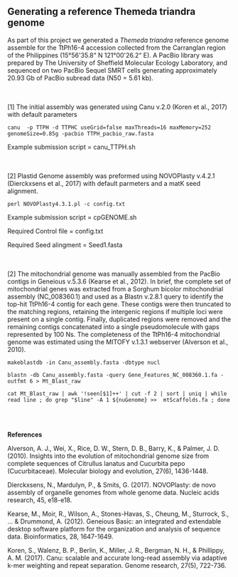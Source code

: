 ## Generating a reference Themeda triandra genome

As part of this project we generated a *Themeda triandra* reference genome assemble for the TtPh16-4 accession collected from the Carranglan region of the Philippines (15°56'35.8“ N  121°00'26.2“ E). A PacBio library was prepared by The University of Sheffield Molecular Ecology Laboratory, and sequenced on two PacBio Sequel SMRT cells generating approximately 20.93 Gb of PacBio subread data (N50 = 5.61 kb).

<br/><br/>
[1] The initial assembly was generated using Canu v.2.0 (Koren et al., 2017) with default parameters

`canu  -p TTPH -d TTPHC useGrid=false maxThreads=16 maxMemory=252 genomeSize=0.85g -pacbio TTPH_pacbio_raw.fasta`

Example submission script = canu_TTPH.sh

<br/><br/>
[2] Plastid Genome assembly was preformed using NOVOPlasty v.4.2.1 (Dierckxsens et al., 2017) with default parmeters and a matK seed alignment. 

`perl NOVOPlasty4.3.1.pl -c config.txt`

Example submission script = cpGENOME.sh

Required Control file = config.txt

Required Seed alingment = Seed1.fasta 

<br/><br/>
[2] The mitochondrial genome was manually assembled from the PacBio contigs in Geneious v.5.3.6 (Kearse et al., 2012). In brief, the complete set of mitochondrial genes was extracted from a Sorghum bicolor mitochondrial assembly (NC_008360.1) and used as a Blastn v.2.8.1 query to identify the top-hit TtPh16-4 contig for each gene. These contigs were then truncated to the matching regions, retaining the intergenic regions if multiple loci were present on a single contig. Finally, duplicated regions were removed and the remaining contigs concatenated into a single pseudomolecule with gaps represented by 100 Ns. The completeness of the TtPh16-4 mitochondrial genome was estimated using the MITOFY v.1.3.1 webserver (Alverson et al., 2010).

`makeblastdb -in Canu_assembly.fasta -dbtype nucl`

`blastn -db Canu_assembly.fasta -query Gene_Features_NC_008360.1.fa -outfmt 6 > Mt_Blast_raw`

`cat Mt_Blast_raw | awk '!seen[$1]++' | cut -f 2 | sort | uniq | while read line ; do grep "$line" -A 1 ${nuGenome} >>  mtScaffolds.fa ; done`



<br/><br/>

**References**

Alverson, A. J., Wei, X., Rice, D. W., Stern, D. B., Barry, K., & Palmer, J. D. (2010). Insights into the evolution of mitochondrial genome size from complete sequences of Citrullus lanatus and Cucurbita pepo (Cucurbitaceae). Molecular biology and evolution, 27(6), 1436-1448.

Dierckxsens, N., Mardulyn, P., & Smits, G. (2017). NOVOPlasty: de novo assembly of organelle genomes from whole genome data. Nucleic acids research, 45, e18-e18.

Kearse, M., Moir, R., Wilson, A., Stones-Havas, S., Cheung, M., Sturrock, S., ... & Drummond, A. (2012). Geneious Basic: an integrated and extendable desktop software platform for the organization and analysis of sequence data. Bioinformatics, 28, 1647-1649.

Koren, S., Walenz, B. P., Berlin, K., Miller, J. R., Bergman, N. H., & Phillippy, A. M. (2017). Canu: scalable and accurate long-read assembly via adaptive k-mer weighting and repeat separation. Genome research, 27(5), 722-736.
